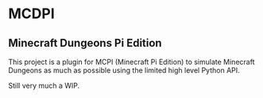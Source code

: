 MCDPI
=====
Minecraft Dungeons Pi Edition
-----------------------------
This project is a plugin for MCPI (Minecraft Pi Edition) to simulate Minecraft Dungeons as much as possible using the limited high level Python API.

Still very much a WIP.

